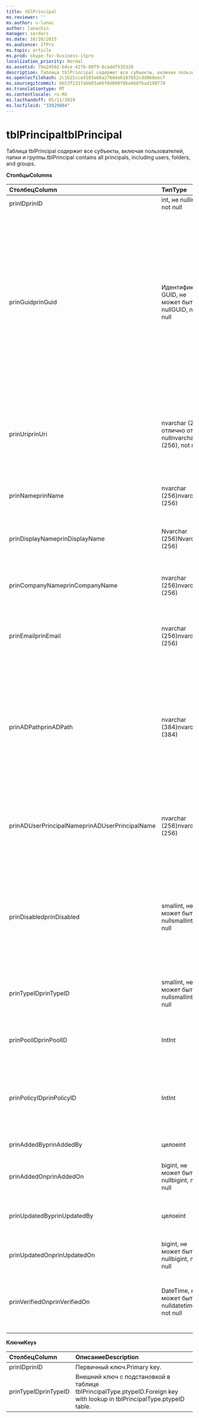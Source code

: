 ```yaml
---
title: tblPrincipal
ms.reviewer: ''
ms.author: v-lanac
author: lanachin
manager: serdars
ms.date: 10/20/2015
ms.audience: ITPro
ms.topic: article
ms.prod: skype-for-business-itpro
localization_priority: Normal
ms.assetid: 79a24502-b4ce-41f0-8979-8caddf535338
description: Таблица tblPrincipal содержит все субъекты, включая пользователей, папки и группы.
ms.openlocfilehash: 2c1b25cce9183a68a276dee6167052cdd068eecf
ms.sourcegitcommit: bb53f131fabb03a66f0d000f8ba668fbad190778
ms.translationtype: MT
ms.contentlocale: ru-RU
ms.lasthandoff: 05/11/2019
ms.locfileid: "33929884"
---
```

# <a name="tblprincipal"></a><span data-ttu-id="d4659-103">tblPrincipal</span><span class="sxs-lookup"><span data-stu-id="d4659-103">tblPrincipal</span></span>
 
<span data-ttu-id="d4659-104">Таблица tblPrincipal содержит все субъекты, включая пользователей, папки и группы.</span><span class="sxs-lookup"><span data-stu-id="d4659-104">tblPrincipal contains all principals, including users, folders, and groups.</span></span>
  
<span data-ttu-id="d4659-105">**Столбцы**</span><span class="sxs-lookup"><span data-stu-id="d4659-105">**Columns**</span></span>

|<span data-ttu-id="d4659-106">**Столбец**</span><span class="sxs-lookup"><span data-stu-id="d4659-106">**Column**</span></span>|<span data-ttu-id="d4659-107">**Тип**</span><span class="sxs-lookup"><span data-stu-id="d4659-107">**Type**</span></span>|<span data-ttu-id="d4659-108">**Описание**</span><span class="sxs-lookup"><span data-stu-id="d4659-108">**Description**</span></span>|
|:-----|:-----|:-----|
|<span data-ttu-id="d4659-109">prinID</span><span class="sxs-lookup"><span data-stu-id="d4659-109">prinID</span></span>  <br/> |<span data-ttu-id="d4659-110">int, не null</span><span class="sxs-lookup"><span data-stu-id="d4659-110">int, not null</span></span>  <br/> |<span data-ttu-id="d4659-111">Идентификатор субъекта.</span><span class="sxs-lookup"><span data-stu-id="d4659-111">Principal ID.</span></span>  <br/> |
|<span data-ttu-id="d4659-112">prinGuid</span><span class="sxs-lookup"><span data-stu-id="d4659-112">prinGuid</span></span>  <br/> |<span data-ttu-id="d4659-113">Идентификатор GUID, не может быть null</span><span class="sxs-lookup"><span data-stu-id="d4659-113">GUID, not null</span></span>  <br/> |<span data-ttu-id="d4659-114">GUID субъекта.</span><span class="sxs-lookup"><span data-stu-id="d4659-114">Principal GUID.</span></span> <span data-ttu-id="d4659-115">Широко используется в качестве альтернативного первичный ключ, так как его значение переходит в пространство доменных служб Active Directory.</span><span class="sxs-lookup"><span data-stu-id="d4659-115">This is broadly used as an alternate primary key because its meaning crosses over into the Active Directory Domain Services space.</span></span> <span data-ttu-id="d4659-116">(Идентификатор GUID для кэширования участника равен соответствующего объекта Active Directory GUID).</span><span class="sxs-lookup"><span data-stu-id="d4659-116">(The GUID for a cached principal is equal to the corresponding Active Directory object GUID.)</span></span>  <br/> |
|<span data-ttu-id="d4659-117">prinUri</span><span class="sxs-lookup"><span data-stu-id="d4659-117">prinUri</span></span>  <br/> |<span data-ttu-id="d4659-118">nvarchar (256), отлично от null</span><span class="sxs-lookup"><span data-stu-id="d4659-118">nvarchar (256), not null</span></span>  <br/> |<span data-ttu-id="d4659-119">URI-идентификатор субъекта.</span><span class="sxs-lookup"><span data-stu-id="d4659-119">Principal URI.</span></span> <span data-ttu-id="d4659-120">Схема SIP используется для пользователей и группу агент управления используется для практически все остальное.</span><span class="sxs-lookup"><span data-stu-id="d4659-120">The SIP scheme is used for users, and ma-grp is used for almost everything else.</span></span>  <br/> |
|<span data-ttu-id="d4659-121">prinName</span><span class="sxs-lookup"><span data-stu-id="d4659-121">prinName</span></span>  <br/> |<span data-ttu-id="d4659-122">nvarchar (256)</span><span class="sxs-lookup"><span data-stu-id="d4659-122">nvarchar (256)</span></span>  <br/> |<span data-ttu-id="d4659-123">Общее имя.</span><span class="sxs-lookup"><span data-stu-id="d4659-123">Common name.</span></span> <span data-ttu-id="d4659-124">Используется только введенных пользователем.</span><span class="sxs-lookup"><span data-stu-id="d4659-124">Used only by user types.</span></span>  <br/> |
|<span data-ttu-id="d4659-125">prinDisplayName</span><span class="sxs-lookup"><span data-stu-id="d4659-125">prinDisplayName</span></span>  <br/> |<span data-ttu-id="d4659-126">Nvarchar (256)</span><span class="sxs-lookup"><span data-stu-id="d4659-126">Nvarchar (256)</span></span>  <br/> |<span data-ttu-id="d4659-127">Отображаемое имя.</span><span class="sxs-lookup"><span data-stu-id="d4659-127">Display name.</span></span> <span data-ttu-id="d4659-128">Используется только введенных пользователем.</span><span class="sxs-lookup"><span data-stu-id="d4659-128">Used only by user types.</span></span>  <br/> |
|<span data-ttu-id="d4659-129">prinCompanyName</span><span class="sxs-lookup"><span data-stu-id="d4659-129">prinCompanyName</span></span>  <br/> |<span data-ttu-id="d4659-130">nvarchar (256)</span><span class="sxs-lookup"><span data-stu-id="d4659-130">nvarchar (256)</span></span>  <br/> |<span data-ttu-id="d4659-131">Название компании.</span><span class="sxs-lookup"><span data-stu-id="d4659-131">Company name.</span></span> <span data-ttu-id="d4659-132">Используется только введенных пользователем.</span><span class="sxs-lookup"><span data-stu-id="d4659-132">Used only by user types.</span></span>  <br/> |
|<span data-ttu-id="d4659-133">prinEmail</span><span class="sxs-lookup"><span data-stu-id="d4659-133">prinEmail</span></span>  <br/> |<span data-ttu-id="d4659-134">nvarchar (256)</span><span class="sxs-lookup"><span data-stu-id="d4659-134">nvarchar (256)</span></span>  <br/> |<span data-ttu-id="d4659-135">Отправить по электронной почте.</span><span class="sxs-lookup"><span data-stu-id="d4659-135">Email.</span></span> <span data-ttu-id="d4659-136">Используется только введенных пользователем.</span><span class="sxs-lookup"><span data-stu-id="d4659-136">Used only by user types.</span></span>  <br/> |
|<span data-ttu-id="d4659-137">prinADPath</span><span class="sxs-lookup"><span data-stu-id="d4659-137">prinADPath</span></span>  <br/> |<span data-ttu-id="d4659-138">nvarchar (384)</span><span class="sxs-lookup"><span data-stu-id="d4659-138">nvarchar (384)</span></span>  <br/> |<span data-ttu-id="d4659-139">Доменное имя объекта Active Directory, кэшированной версии субъекта.</span><span class="sxs-lookup"><span data-stu-id="d4659-139">Domain name of the Active Directory object that the principal is a cached version of.</span></span> <span data-ttu-id="d4659-140">Может быть Null для типов, которые не являются объектами Active Directory (например, пользователи системы).</span><span class="sxs-lookup"><span data-stu-id="d4659-140">Can be Null for types that are not Active Directory objects (such as system users).</span></span>  <br/> |
|<span data-ttu-id="d4659-141">prinADUserPrincipalName</span><span class="sxs-lookup"><span data-stu-id="d4659-141">prinADUserPrincipalName</span></span>  <br/> |<span data-ttu-id="d4659-142">nvarchar (256)</span><span class="sxs-lookup"><span data-stu-id="d4659-142">nvarchar (256)</span></span>  <br/> |<span data-ttu-id="d4659-143">Пользователя имя участника-пользователя (UPN).</span><span class="sxs-lookup"><span data-stu-id="d4659-143">User's user principal name (UPN).</span></span> <span data-ttu-id="d4659-144">Использовать только с типами обычный пользователь.</span><span class="sxs-lookup"><span data-stu-id="d4659-144">Used only by regular user types.</span></span>  <br/> |
|<span data-ttu-id="d4659-145">prinDisabled</span><span class="sxs-lookup"><span data-stu-id="d4659-145">prinDisabled</span></span>  <br/> |<span data-ttu-id="d4659-146">smallint, не может быть null</span><span class="sxs-lookup"><span data-stu-id="d4659-146">smallint, not null</span></span>  <br/> | <span data-ttu-id="d4659-147">0: субъект активен.</span><span class="sxs-lookup"><span data-stu-id="d4659-147">0: Principal is active.</span></span> <br/>  <span data-ttu-id="d4659-148">1: субъект отключен, поскольку отключены возможности SIP пользователя.</span><span class="sxs-lookup"><span data-stu-id="d4659-148">1: Principal is disabled because user's SIP capabilities are disabled.</span></span> <br/>  <span data-ttu-id="d4659-149">2: субъект удален, поскольку удален связанный объект AD.</span><span class="sxs-lookup"><span data-stu-id="d4659-149">2: Principal is deleted because associated AD object has been deleted.</span></span> <br/> |
|<span data-ttu-id="d4659-150">prinTypeID</span><span class="sxs-lookup"><span data-stu-id="d4659-150">prinTypeID</span></span>  <br/> |<span data-ttu-id="d4659-151">smallint, не может быть null</span><span class="sxs-lookup"><span data-stu-id="d4659-151">smallint, not null</span></span>  <br/> |<span data-ttu-id="d4659-152">Тип субъекта (из таблицы tblPrincipalType).</span><span class="sxs-lookup"><span data-stu-id="d4659-152">Principal type (from tblPrincipalType table).</span></span>  <br/> |
|<span data-ttu-id="d4659-153">prinPoolID</span><span class="sxs-lookup"><span data-stu-id="d4659-153">prinPoolID</span></span>  <br/> |<span data-ttu-id="d4659-154">Int</span><span class="sxs-lookup"><span data-stu-id="d4659-154">Int</span></span>  <br/> |<span data-ttu-id="d4659-155">Скайп для бизнеса клиента пула, назначенный субъекту.</span><span class="sxs-lookup"><span data-stu-id="d4659-155">Skype for Business client pool assignment for the principal.</span></span>  <br/> |
|<span data-ttu-id="d4659-156">prinPolicyID</span><span class="sxs-lookup"><span data-stu-id="d4659-156">prinPolicyID</span></span>  <br/> |<span data-ttu-id="d4659-157">Int</span><span class="sxs-lookup"><span data-stu-id="d4659-157">Int</span></span>  <br/> |<span data-ttu-id="d4659-158">Значение политики persistent Chat Server для пользователя, если определена политика типов тегов.</span><span class="sxs-lookup"><span data-stu-id="d4659-158">Persistent Chat Server policy value for user, if tag type policy is present.</span></span>  <br/> |
|<span data-ttu-id="d4659-159">prinAddedBy</span><span class="sxs-lookup"><span data-stu-id="d4659-159">prinAddedBy</span></span>  <br/> |<span data-ttu-id="d4659-160">целое</span><span class="sxs-lookup"><span data-stu-id="d4659-160">int</span></span>  <br/> |<span data-ttu-id="d4659-161">Идентификатор субъекта создателя.</span><span class="sxs-lookup"><span data-stu-id="d4659-161">Principal ID of the creator.</span></span>  <br/> |
|<span data-ttu-id="d4659-162">prinAddedOn</span><span class="sxs-lookup"><span data-stu-id="d4659-162">prinAddedOn</span></span>  <br/> |<span data-ttu-id="d4659-163">bigint, не может быть null</span><span class="sxs-lookup"><span data-stu-id="d4659-163">bigint, not null</span></span>  <br/> |<span data-ttu-id="d4659-164">Метка времени создания.</span><span class="sxs-lookup"><span data-stu-id="d4659-164">Time stamp for the creation time.</span></span>  <br/> |
|<span data-ttu-id="d4659-165">prinUpdatedBy</span><span class="sxs-lookup"><span data-stu-id="d4659-165">prinUpdatedBy</span></span>  <br/> |<span data-ttu-id="d4659-166">целое</span><span class="sxs-lookup"><span data-stu-id="d4659-166">int</span></span>  <br/> |<span data-ttu-id="d4659-167">Идентификатор субъекта, выполнившего последнее обновление.</span><span class="sxs-lookup"><span data-stu-id="d4659-167">ID of the principal that last updated this.</span></span>  <br/> |
|<span data-ttu-id="d4659-168">prinUpdatedOn</span><span class="sxs-lookup"><span data-stu-id="d4659-168">prinUpdatedOn</span></span>  <br/> |<span data-ttu-id="d4659-169">bigint, не может быть null</span><span class="sxs-lookup"><span data-stu-id="d4659-169">bigint, not null</span></span>  <br/> |<span data-ttu-id="d4659-170">Метка времени последнего обновления.</span><span class="sxs-lookup"><span data-stu-id="d4659-170">Time stamp for the last update.</span></span>  <br/> |
|<span data-ttu-id="d4659-171">prinVerifiedOn</span><span class="sxs-lookup"><span data-stu-id="d4659-171">prinVerifiedOn</span></span>  <br/> |<span data-ttu-id="d4659-172">DateTime, не может быть null</span><span class="sxs-lookup"><span data-stu-id="d4659-172">datetime, not null</span></span>  <br/> |<span data-ttu-id="d4659-173">Дата и время последней синхронизации Active Directory обновления субъекта в результате.</span><span class="sxs-lookup"><span data-stu-id="d4659-173">Date and time of the last Active Directory Sync refresh for the principal.</span></span>  <br/> |
   
<span data-ttu-id="d4659-174">**Ключи**</span><span class="sxs-lookup"><span data-stu-id="d4659-174">**Keys**</span></span>

|<span data-ttu-id="d4659-175">**Столбец**</span><span class="sxs-lookup"><span data-stu-id="d4659-175">**Column**</span></span>|<span data-ttu-id="d4659-176">**Описание**</span><span class="sxs-lookup"><span data-stu-id="d4659-176">**Description**</span></span>|
|:-----|:-----|
|<span data-ttu-id="d4659-177">prinID</span><span class="sxs-lookup"><span data-stu-id="d4659-177">prinID</span></span>  <br/> |<span data-ttu-id="d4659-178">Первичный ключ.</span><span class="sxs-lookup"><span data-stu-id="d4659-178">Primary key.</span></span>  <br/> |
|<span data-ttu-id="d4659-179">prinTypeID</span><span class="sxs-lookup"><span data-stu-id="d4659-179">prinTypeID</span></span>  <br/> |<span data-ttu-id="d4659-180">Внешний ключ с подстановкой в таблице tblPrincipalType.ptypeID.</span><span class="sxs-lookup"><span data-stu-id="d4659-180">Foreign key with lookup in tblPrincipalType.ptypeID table.</span></span>  <br/> |
   

